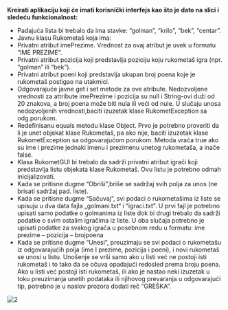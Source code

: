 **Kreirati aplikaciju koji će imati korisnički interfejs kao što je dato na slici i sledeću funkcionalnost:**

-	Padajuća lista bi trebalo da ima stavke: “golman”, “krilo”, “bek”, “centar”.
-	Javnu klasu Rukometaš koja ima:
-	Privatni atribut imePrezime. Vrednost za ovaj atribut je uvek u formatu “IME PREZIME”.
-	Privatni atribut pozicija koji predstavlja poziciju koju rukometaš igra (npr. “golman” ili “bek”).
-	Privatni atribut poeni koji predstavlja ukupan broj poena koje je rukometaš postigao na utakmici.
-	Odgovarajuće javne get i set metode za ove atribute. Nedozvoljene vrednosti za attribute imePrezime i pozicija su null i String-ovi duži od 20 znakova, a broj poena može biti nula ili veći od nule. U slučaju unosa nedozvoljenih vrednosti,baciti izuzetak klase RukometException sa odg.porukom.
-	Redefinisanu equals metodu klase Object. Prvo je potrebno proveriti da li je unet objekat klase Rukometaš, pa ako nije, baciti izuzetak klase RukometException sa odgovarajućom porukom. Metoda vraća true ako su ime i prezime jednaki imenu i prezimenu unetog rukometaša, a inače false.
-	Klasa RukometGUI bi trebalo da sadrži privatni atribut igrači koji predstavlja listu objekata klase Rukometaš. Ovu listu je potrebno odmah inicijalizovati.
-	Kada se pritisne dugme “Obriši”,briše se sadržaj svih polja za unos (ne brisati sadržaj pad. liste).
-	Kada se pritisne dugme “Sačuvaj”, svi podaci o rukometašima iz liste se upisuju u dva data fajla „golmani.txt“ i “igraci.txt”. U prvi fajl je potrebno upisati samo podatke o golmanima iz liste dok bi drugi trebalo da sadrži podatke o svim ostalim igračima iz liste. U oba slučaja potrebno je upisati podatke za svakog igrača u posebnom redu u formatu: ime prezime – pozicija – brojpoena 
-	Kada se pritisne dugme “Unesi”, preuzimaju se svi podaci o rukometašu iz odgovarajućih polja (ime I prezime, pozicija i poeni), i novi rukometaš se unosi u listu. Unošenje se vrši samo ako u listi već ne postoji isti rukometaš i to tako da se očuva opadajući redosled prema broju poena. Ako u listi već postoji isti rukometaš, ili ako je nastao neki izuzetak u toku preuzimanja unetih podataka ili njihovog prevaranja u odgovarajući tip, potrebno je u naslov prozora dodati reč “GREŠKA”.

![2](https://scontent.fbeg6-1.fna.fbcdn.net/v/t1.15752-9/96237518_2990657231021187_6768217732295950336_n.png?_nc_cat=110&_nc_sid=b96e70&_nc_eui2=AeEQ8OVljsdj046hHpjUqKSESo4CGk-VsaNKjgIaT5Wxo1rA4Ct3ckAAlMwctuKjtNs&_nc_ohc=0KfcXa9Mi-oAX_OS-7v&_nc_ht=scontent.fbeg6-1.fna&oh=364bb373d52e03c47dc8213d59edecc8&oe=5EDE7957)
